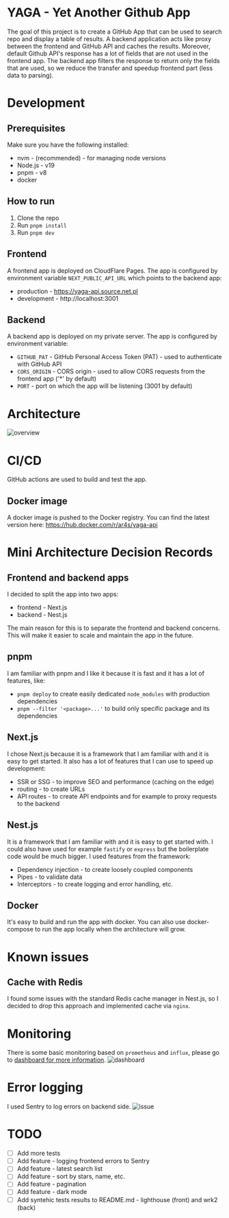 # YAGA - Yet Another Github App
The goal of this project is to create a GitHub App that can be used to search repo and display a table of results.
A backend application acts like proxy between the frontend and GitHub API and caches the results.
Moreover, default Github API's response has a lot of fields that are not used in the frontend app.
The backend app filters the response to return only the fields that are used, so we reduce the transfer and speedup frontend part (less data to parsing).

# Development

## Prerequisites
Make sure you have the following installed:
- nvm - (recommended) - for managing node versions
- Node.js - v19
- pnpm - v8
- docker

## How to run
1. Clone the repo
1. Run `pnpm install`
1. Run `pnpm dev`

## Frontend
A frontend app is deployed on CloudFlare Pages.
The app is configured by environment variable `NEXT_PUBLIC_API_URL` which points to the backend app:
 - production - https://yaga-api.source.net.pl
 - development - http://localhost:3001

## Backend
A backend app is deployed on my private server.
The app is configured by environment variable:
 - `GITHUB_PAT` - GitHub Personal Access Token (PAT) - used to authenticate with GitHub API
 - `CORS_ORIGIN` - CORS origin - used to allow CORS requests from the frontend app ('*' by default)
 - `PORT` - port on which the app will be listening (3001 by default)

# Architecture

![overview](./docs/arch.png)


# CI/CD
GitHub actions are used to build and test the app.
## Docker image
A docker image is pushed to the Docker registry.
You can find the latest version here: https://hub.docker.com/r/ar4s/yaga-api

# Mini Architecture Decision Records
## Frontend and backend apps
I decided to split the app into two apps:
- frontend - Next.js
- backend - Nest.js

The main reason for this is to separate the frontend and backend concerns.
This will make it easier to scale and maintain the app in the future.

## pnpm
I am familiar with pnpm and I like it because it is fast and it has a lot of features, like:
 - `pnpm deploy` to create easily dedicated `node_modules` with production dependencies
 - `pnpm --filter '<package>...'` to build only specific package and its dependencies

## Next.js
I chose Next.js because it is a framework that I am familiar with and it is easy to get started.
It also has a lot of features that I can use to speed up development:
  - SSR or SSG - to improve SEO and performance (caching on the edge)
  - routing - to create URLs
  - API routes - to create API endpoints and for example to proxy requests to the backend

## Nest.js
It is a framework that I am familiar with and it is easy to get started with.
I could also have used for example `fastify` or `express` but the boilerplate code would be much bigger.
I used features from the framework:
  - Dependency injection - to create loosely coupled components
  - Pipes - to validate data
  - Interceptors - to create logging and error handling, etc.

## Docker
It's easy to build and run the app with docker. You can also use docker-compose to run the app locally when the architecture will grow.

# Known issues
## Cache with Redis
I found some issues with the standard Redis cache manager in Nest.js, so I decided to drop this approach and implemented cache via `nginx`.

# Monitoring
There is some basic monitoring based on `prometheus` and `influx`, please go to [dashboard for more information](https://influx.source.net.pl/orgs/3a7c2facbd09c15a/dashboards/0afb3b47d1d51000?lower=now%28%29%20-%201h).
![dashboard](./docs/dashboard.png)

# Error logging
I used Sentry to log errors on backend side.
![issue](./docs/sentry.png)


# TODO
- [ ] Add more tests
- [ ] Add feature - logging frontend errors to Sentry
- [ ] Add feature - latest search list
- [ ] Add feature - sort by stars, name, etc.
- [ ] Add feature - pagination
- [ ] Add feature - dark mode
- [ ] Add syntehic tests results to README.md - lighthouse (front) and wrk2 (back)
